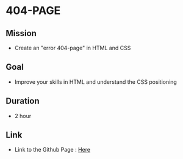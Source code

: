 # 404-PAGE

## Mission

- Create an "error 404-page" in HTML and CSS

## Goal

- Improve your skills in HTML and understand the CSS positioning

## Duration

-  2 hour

## Link

- Link to  the Github Page : [Here](https://kiza-coder.github.io/404-Page/)
